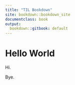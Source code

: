 ```yaml
---
title: "TIL Bookdown"
site: bookdown::bookdown_site
documentclass: book
output:
  bookdown::gitbook: default
---
```


# Hello World

Hi.

Bye.
